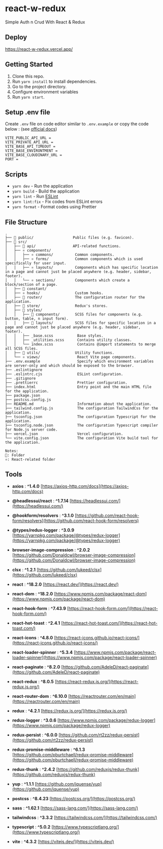 # react-w-redux

Simple Auth n Crud With React & Redux

## Deploy

https://react-w-redux.vercel.app/

## Getting Started

1. Clone this repo.
2. Run `yarn install` to install dependencies.
3. Go to the project directory.
4. Configure environment variables
5. Run `yarn start`.

## Setup .env file

Create `.env` file on code editor similar to `.env.example` or copy the code below : (see [official docs](https://vitejs.dev/guide/env-and-mode.html))
```
VITE_PUBLIC_API_URL = 
VITE_PRIVATE_API_URL = 
VITE_BASE_API_TIMEOUT = 
VITE_BASE_ENVIRONTMENT = 
VITE_BASE_CLOUDINARY_URL = 
PORT = 
```

## Scripts

- `yarn dev` - Run the application
- `yarn build` - Build the application
- `yarn lint` - Run [ESLint](https://eslint.org/)
- `yarn lint:fix` - Fix codes from ESLint errors
- `yarn format` - Format codes using Prettier

## File Structure

```raw
.
├── 📂 public/                  Public files (e.g. favicon).
├── 📂 src/
│   ├── 📂 api/                 API-related functions.
│   ├── ⚛️ components/
│   │   ├── ⚛️ commons/          Common components.
│   │   ├── ⚛️ forms/            Common components which is used specifically for user input.
│   │   ├── ⚛️ layouts/          Components which has specific location in a page and cannot just be placed anywhere (e.g. header, sidebar, footer).
│   │   └── ⚛️ sections/         Components which create a block/section of a page.
│   ├── 📂 constant/
│   ├── ⚛️ hooks/                Custom hooks.
│   ├── 📂 router/               The configuration router for the application.
│   ├── 📂 store/                Redux's stores.
│   ├── 📂 styles/
│   │   ├── 📂 components/       SCSS files for components (e.g. button, table, n input form).
│   │   ├── 📂 layouts/          SCSS files for specific location in a page and cannot just be placed anywhere (e.g. header, sidebar, footer).
│   │   ├── _base.scss           Base styles.
│   │   ├── _utilities.scss      Contains utility classes.
│   │   └── index.scss           Contains @import statements to merge all SCSS files.
│   ├── 📂 utils/                Utility functions.
│   └── ⚛️ views/                 React Vite page components.
├── .env.example                 Specify which environment variables are server-only and which should be exposed to the browser.
├── .eslintignore
├── .eslintrc.cjs                ESLint configuration.
├── .gitignore
├── .prettierrc                  Prettier configuration.
├── index.html                   Entry point and the main HTML file for the application.
├── package.json
├── postcss.config.js
├── README.md                    Information about the application.
├── tailwind.config.js           The configuration TailwindCss for the application.
├── tsconfig.json                The configuration Typescript for the application.
├── tsconfig.node.json           The configuration Typescript compiler for Node.js server code.
├── vercel.json                  Vercel configuration.
└── vite.config.json             The configuration Vite build tool for the application.

Notes:
📂: Folder
⚛️: React-related folder
```

## Tools

- **axios** : **^1.4.0** [https://axios-http.com/docs](https://axios-http.com/docs)
- **@headlessui/react** : **^1.7.14** [https://headlessui.com/](https://headlessui.com/)
- **@hookform/resolvers** : **^3.1.0** [https://github.com/react-hook-form/resolvers](https://github.com/react-hook-form/resolvers)
- **@types/redux-logger** : **^3.0.9** [https://yarnpkg.com/package/@types/redux-logger](https://yarnpkg.com/package/@types/redux-logger)
- **browser-image-compression** : **^2.0.2** [https://github.com/Donaldcwl/browser-image-compression](https://github.com/Donaldcwl/browser-image-compression)
- **clsx** : **^1.2.1** [https://github.com/lukeed/clsx](https://github.com/lukeed/clsx)
- **react** : **^18.2.0** [https://react.dev/](https://react.dev/)
- **react-dom** : **^18.2.0** [https://www.npmjs.com/package/react-dom](https://www.npmjs.com/package/react-dom)
- **react-hook-form** : **^7.43.9** [https://react-hook-form.com/](https://react-hook-form.com/)
- **react-hot-toast** : **^2.4.1** [https://react-hot-toast.com/](https://react-hot-toast.com/)
- **react-icons** : **^4.8.0** [https://react-icons.github.io/react-icons/](https://react-icons.github.io/react-icons/)
- **react-loader-spinner** : **^5.3.4** [https://www.npmjs.com/package/react-loader-spinner](https://www.npmjs.com/package/react-loader-spinner)
- **react-paginate** : **^8.2.0** [https://github.com/AdeleD/react-paginate](https://github.com/AdeleD/react-paginate)
- **react-redux** : **^8.0.5** [https://react-redux.js.org/](https://react-redux.js.org/)
- **react-router-dom** : **^6.10.0** [https://reactrouter.com/en/main](https://reactrouter.com/en/main)
- **redux** : **^4.2.1** [https://redux.js.org/](https://redux.js.org/)
- **redux-logger** : **^3.0.6** [https://www.npmjs.com/package/redux-logger](https://www.npmjs.com/package/redux-logger)
- **redux-persist** : **^6.0.0** [https://github.com/rt2zz/redux-persist](https://github.com/rt2zz/redux-persist)
- **redux-promise-middleware** : **^6.1.3** [https://github.com/pburtchaell/redux-promise-middleware](https://github.com/pburtchaell/redux-promise-middleware)
- **redux-thunk** : **^2.4.2** [https://github.com/reduxjs/redux-thunk](https://github.com/reduxjs/redux-thunk)
- **yup** : **^1.1.1** [https://github.com/jquense/yup](https://github.com/jquense/yup)

- **postcss** : **^8.4.23** [https://postcss.org/](https://postcss.org/)
- **sass** : **^1.62.1** [https://sass-lang.com/](https://sass-lang.com/)
- **tailwindcss** : **^3.3.2** [https://tailwindcss.com/](https://tailwindcss.com/)
- **typescript** : **^5.0.2** [https://www.typescriptlang.org/](https://www.typescriptlang.org/)
- **vite** : **^4.3.2** [https://vitejs.dev/](https://vitejs.dev/)